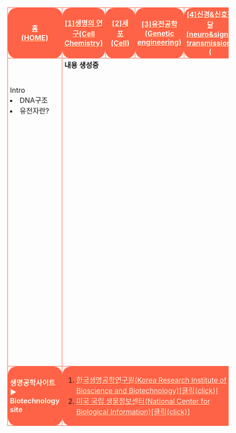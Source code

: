 <html>



<head>
 
<meta charset="UTF-8">
 
 
<style>
table{border-spacing: 10px 10px; align:center;}
 .list{padding-left: 5px; padding-right: 5px; margin:10px; border:1px solid tomato; border-radius: 20px/20px;}
 #only{padding-left: 2px; padding-right: 2px; margin:10px; border:3px solid transparent; border-radius: 20px/20px; background-color:transparent;}
 #red{color:red;}
 #black{color:black;}
 #white{color:white; text-shadow:1px 1px 0px #f40;}
 #transparent{background-color:transparent;}
 #tomatobackground{background-color:tomato;}
 #paddingtomatobackground{background-color:tomato; padding-left: 12px; padding-right: 12px;}
 
</style>
 

</head>




<body>

<body background="생명공학배경사진.png">
<br>


<table width="800" height="1000" cellpadding="20" cellspacing="10">



<tr style="height=50px;" class="list" id="transparent" align="center">
 
<td width="160" class="list" id="tomatobackground"><a href="생명공학홈.html" id="white"><b>홈<br>(HOME)</b></a> </td>

<td width="160" class="list" id="tomatobackground">
  <a href="1단원.html" id="white"><b>[1]생명의 연구(Cell Chemistry)</b></a></td>

<td width="160" class="list" id="paddingtomatobackground">
  <a href="2단원.html" id="white"><b>[2]세포<br>(Cell)</b></a></td>

<td width="160" class="list" id="tomatobackground">
  <a href="3단원.html" id="white"><b>[3]유전공학(Genetic engineering)</b></a></td>

<td width="160" class="list" id="tomatobackground">
  <a href="4단원.html" id="white"><b>[4]신경&신호전달(neuro&signal transmission)(</b></a></td>

</tr>




<tr height="400" id="transparent" class="list">
  
<td width="160" class="list" id="transparent" valign="top"> <br><br><br>Intro<br><li>DNA구조</li><li>유전자란?</li> </td><br>
 

<td id="transparent" colspan="4" class="list" height="700" valign="top">
<b>내용 생성중
</td>

</tr>




<tr style="height=50px;" class="list">
 
<td width="160" class="list" id="tomatobackground">
<a id="white"><b>생명공학사이트▶<br>Biotechnology site</b></a></td>

<td colspan="4" class="list" id="tomatobackground">
 
<ol>

<li><a href="https://www.kribb.re.kr/" target="_blank" align="left" id="white">한국생명공학연구원(Korea Research Institute of Bioscience and Biotechnology)[클릭(click)]</a></li>

<li><a href="https://www.ncbi.nlm.nih.gov/" target="_blank" align="left" id="white">미국 국립 생물정보센터(National Center for Biological Information)[클릭(click)]</a></li>

</ol>
</td>


</body>


</html>
